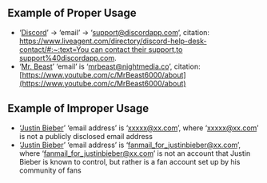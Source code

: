 ## Example of Proper Usage
* ‘[Discord](https://golden.com/wiki/Discord-VD8DMN)’ -> ‘email’ -> ‘support@discordapp.com‘, citation: [https://www.liveagent.com/directory/discord-help-desk-contact/#:~:text=You can contact their support,to support%40discordapp.com](https://www.liveagent.com/directory/discord-help-desk-contact/#:~:text=You%20can%20contact%20their%20support,to%20support%40discordapp.com).
* ‘[Mr. Beast](https://golden.com/wiki/MrBeast-4AVVEBE)’ ‘email’ is ‘[mrbeast@nightmedia.co](mailto:mrbeast@nightmedia.co)’,  citation: [https://www.youtube.com/c/MrBeast6000/about](https://www.youtube.com/c/MrBeast6000/about)

## Example of Improper Usage
* ‘[Justin Bieber](https://golden.com/wiki/Justin_Bieber-NE4N4B)’ ‘email address’ is ‘xxxxx@xx.com’, where ‘xxxxx@xx.com’ is not a publicly disclosed email address
* ‘[Justin Bieber](https://golden.com/wiki/Justin_Bieber-NE4N4B)’ ‘email address’ is ‘fanmail_for_justinbieber@xx.com’, where ‘fanmail_for_justinbieber@xx.com’ is not an account that Justin Bieber is known to control, but rather is a fan account set up by his community of fans